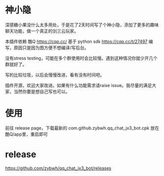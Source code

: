 # 神小隐
深感糖小果没什么太多用处，于是花了2天时间写了个神小隐，添加了更多的趣味聊天功能，做一个真正的剑三云玩家。

本插件依赖 酷Q https://cqp.cc/ 基于 python sdk https://cqp.cc/t/27497 编写，原因只是因为图方便不想编译/写后台。

没有stress testing，可能在多个群使用时会比较慢。遇到这种情况你就少开几个群就好了。

写的比较垃圾，以后会慢慢改进，看有没有时间吧。

插件开源，欢迎大家改进。如果有什么功能需求请raise issue。我尽量的满足大家，当然你要是想自己写也可以。

# 使用
前往 release page，下载最新的 com.github.zybwh.qq_chat_jx3_bot.cpk 放在酷Q/app里，重启即可

# release
https://github.com/zybwh/qq_chat_jx3_bot/releases
